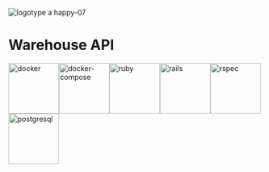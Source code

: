 ![logotype a happy-07](https://www.pngkit.com/png/full/941-9412361_warehouse-png-rfid-site-survey.png)

# Warehouse API

<img src="https://cdn.iconscout.com/icon/free/png-512/docker-226091.png" alt="docker" width="100" height="100"><img src="https://miro.medium.com/max/700/1*s8I4jBW2KKP687LqWh3OtQ.png" alt="docker-compose" width="100" height="100"><img src="https://icon-library.com/images/ruby-icon-png/ruby-icon-png-29.jpg" alt="ruby" width="100" height="100"><img src="https://devstickers.com/assets/img/pro/6uc0.png" alt="rails" width="100" height="100"><img src="https://dmlaziuk.github.io/images/rspec.png" alt="rspec" width="100" height="100"><img src="https://breitembach.github.io/assets/icons/postgreesql.png" alt="postgresql" width="100" height="100">
